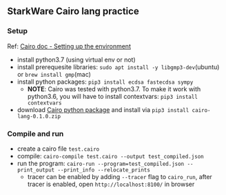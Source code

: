## StarkWare Cairo lang practice

### Setup
Ref: [Cairo doc - Setting up the environment](https://www.cairo-lang.org/docs/quickstart.html)

- install python3.7 (using virtual env or not)
- install prerequesite libraries: `sudo apt install -y libgmp3-dev`(ubuntu) or `brew install gmp`(mac)
- install python packages: `pip3 install ecdsa fastecdsa sympy`
    - **NOTE**: Cairo was tested with python3.7. To make it work with python3.6, you will have to install contextvars: `pip3 install contextvars`
- download [Cairo python package](https://github.com/starkware-libs/cairo-lang/releases/tag/v0.1.0) and install via `pip3 install cairo-lang-0.1.0.zip`

### Compile and run
- create a cairo file `test.cairo`
- compile: `cairo-compile test.cairo --output test_compiled.json`
- run the program: `cairo-run --program=test_compiled.json --print_output --print_info --relocate_prints`
    - tracer can be enabled by adding `--tracer` flag to `cairo_run`, after tracer is enabled, open `http://localhost:8100/` in browser